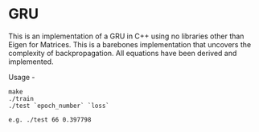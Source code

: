 # GRU

This is an implementation of a GRU in C++ using no libraries other than Eigen for Matrices. This is a barebones implementation that uncovers the complexity of backpropagation. All equations have been derived and implemented.

Usage - 
```
make
./train
./test `epoch_number` `loss`

e.g. ./test 66 0.397798
```

